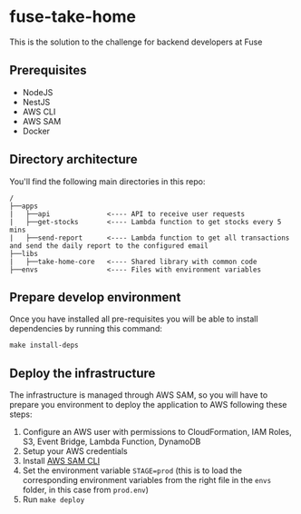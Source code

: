 # fuse-take-home
This is the solution to the challenge for backend developers at Fuse

## Prerequisites

- NodeJS
- NestJS
- AWS CLI
- AWS SAM
- Docker

## Directory architecture

You'll find the following main directories in this repo:

```
/
├──apps
|   ├──api              <---- API to receive user requests
|   ├──get-stocks       <---- Lambda function to get stocks every 5 mins
|   ├──send-report      <---- Lambda function to get all transactions and send the daily report to the configured email
├──libs
|   ├──take-home-core   <---- Shared library with common code
├──envs                 <---- Files with environment variables
```

## Prepare develop environment

Once you have installed all pre-requisites you will be able to install dependencies by running this command:

```
make install-deps
```



## Deploy the infrastructure

The infrastructure is managed through AWS SAM, so you will have to prepare you environment to deploy the application to AWS following these steps:

1. Configure an AWS user with permissions to CloudFormation, IAM Roles, S3, Event Bridge, Lambda Function, DynamoDB
2. Setup your AWS credentials
3. Install [AWS SAM CLI](https://docs.aws.amazon.com/serverless-application-model/latest/developerguide/install-sam-cli.html)
4. Set the environment variable `STAGE=prod` (this is to load the corresponding environment variables from the right file in the `envs` folder, in this case from `prod.env`)
5. Run `make deploy`